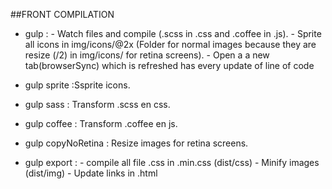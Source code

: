 ##FRONT COMPILATION

  - gulp : - Watch files and compile (.scss in .css and .coffee in .js).
           - Sprite all icons in img/icons/@2x (Folder for normal images because they are resize (/2) in img/icons/ for retina  screens).
           - Open a a new tab(browserSync) which is refreshed has every update of line of code

  - gulp sprite :Ssprite icons.

  - gulp sass : Transform .scss en css.

  - gulp coffee : Transform .coffee en js.

  - gulp copyNoRetina : Resize images for retina screens.

  - gulp export : - compile all file .css in .min.css (dist/css)
                  - Minify images (dist/img)
                  - Update links in .html
